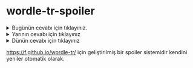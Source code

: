 # wordle-tr-spoiler

<details>
  <summary>Bugünün cevabı için tıklayınız.</summary>
  <br>
    <b> tayfa </b>
</details>

<details>
  <summary>Yarının cevabı için tıklayınız</summary>
  <br>
   <b> ekmek </b>
</details>

<details>
  <summary>Dünün cevabı için tıklayınız </summary>
  <br>
  <b> basur </b>
</details>

https://f.github.io/wordle-tr/ için geliştirilmiş bir spoiler sistemidir kendini yeniler otomatik olarak.

